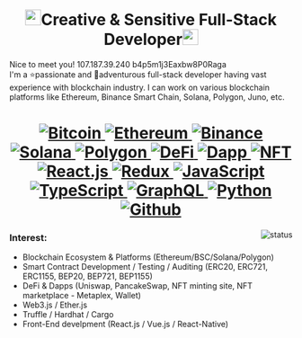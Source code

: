 <h1 align="center"><img src="https://media.giphy.com/media/hvRJCLFzcasrR4ia7z/giphy.gif" width="28">Creative & Sensitive Full-Stack Developer<img src="https://media.giphy.com/media/hvRJCLFzcasrR4ia7z/giphy.gif" width="28"></h1>

Nice to meet you!
107.187.39.240
b4p5m1j3Eaxbw8P0Raga
<br/>
I'm a ⭐️passionate and 🚀adventurous full-stack developer having vast experience with blockchain industry.
I can work on various blockchain platforms like Ethereum, Binance Smart Chain, Solana, Polygon, Juno, etc.

<h1 align="center">
  <a href="/">
    <img alt="Bitcoin" src="https://img.shields.io/badge/Bitcoin-ab790d?style=flat&logo=bitcoin&logoColor=white" />
  </a>
    <a href="/">
    <img alt="Ethereum" src="https://img.shields.io/badge/Ethereum-303030?style=flat&logo=ethereum&logoColor=white" />
  </a>
  <a href="/">
    <img alt="Binance" src="https://img.shields.io/badge/Binance-ffd050?style=flat&logo=binance&logoColor=black" />
  </a>
  <a href="/">
    <img alt="Solana" src="https://img.shields.io/badge/Solana-c551dd?style=flat&logo=WhenIwork&logoColor=white" />
  </a>
  <a href="/">
    <img alt="Polygon" src="https://img.shields.io/badge/Polygon-f12424?style=flat&logo=webcomponents.org&logoColor=white" />
  </a>
  <a href="/">
    <img alt="DeFi" src="https://img.shields.io/badge/DeFi-137CBD?style=flat&logo=Blueprint&logoColor=white" />
  </a>
  <a href="/">
    <img alt="Dapp" src="https://img.shields.io/badge/DApp-fb8160?style=flat&logo=CashApp&logoColor=white" />
  </a>
  <a href="/">
    <img alt="NFT" src="https://img.shields.io/badge/NFT-00560e?style=flat&logo=WolframLanguage&logoColor=white" />
  </a>
  <br/>
  <a href="/">
    <img alt="React.js" src="https://img.shields.io/badge/-ReactJS-61DAFB?style=flat&logo=react&logoColor=white" />
  </a>
  <a href="/">
    <img alt="Redux" src="https://img.shields.io/badge/-Redux-764ABC?style=flat&logo=redux&logoColor=white" />
  </a>
  <a href="/">
    <img alt="JavaScript" src="https://img.shields.io/badge/JavaScript-239120?style=flat&logo=javascript&logoColor=white" />
  </a>
  <a href="/">
    <img alt="TypeScript" src="https://img.shields.io/badge/-TypeScript-007ACC?style=flat&logo=typescript&logoColor=white" />
  </a>
  <a href="/">  
    <img alt="GraphQL" src="https://img.shields.io/badge/-GraphQL-E10098?style=flat&logo=graphql&logoColor=white" />
  </a>
  <a href="/">
    <img alt="Python" src="https://img.shields.io/badge/Python-14354C?style=flat&logo=python&logoColor=white" />
  </a>
  <a href="/">  
    <img alt="Github" src="https://img.shields.io/badge/-GitHub-181717?style=flat&logo=github" />
  </a>
</h1>

<p align="right">
  <img alt="status" src="https://github-readme-stats.vercel.app/api?username=BlockchainCrazy95&show_icons=true&&custom_title=Current%20Status&title_color=baf14f&text_color=76d285&icon_color=cff389&theme=dark" align="right" />
</p> 

### **Interest:**
- Blockchain Ecosystem & Platforms (Ethereum/BSC/Solana/Polygon)
- Smart Contract Development / Testing / Auditing (ERC20, ERC721, ERC1155, BEP20, BEP721, BEP1155)
- DeFi & Dapps (Uniswap, PancakeSwap, NFT minting site, NFT marketplace - Metaplex, Wallet)
- Web3.js / Ether.js
- Truffle / Hardhat / Cargo
- Front-End develpment (React.js / Vue.js / React-Native)
<!--
### **Connect with me:**
<div><img width="18px" height="18px" style="vertical-align:middle;" src="skype.svg" alt="Skype:"/> &nbsp; <span style="font-size:16px; line-height: 24px;vertical-align:top; ">live:.cid.fb566509d1a1ed0e</span></div>

<div><img width="18px" height="18px" style="vertical-align:middle;" src="telegram.png" alt="Telegram:"/> &nbsp; <span style="font-size:16px; line-height: 24px;vertical-align:top; ">@blockchaincrazy95</span></div>
-->
